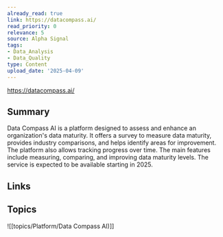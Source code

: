 ```yaml
---
already_read: true
link: https://datacompass.ai/
read_priority: 0
relevance: 5
source: Alpha Signal
tags:
- Data_Analysis
- Data_Quality
type: Content
upload_date: '2025-04-09'
---
```


https://datacompass.ai/
## Summary

Data Compass AI is a platform designed to assess and enhance an organization's data maturity. It offers a survey to measure data maturity, provides industry comparisons, and helps identify areas for improvement. The platform also allows tracking progress over time. The main features include measuring, comparing, and improving data maturity levels. The service is expected to be available starting in 2025.
## Links


## Topics

![[topics/Platform/Data Compass AI)]]